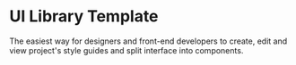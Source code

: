UI Library Template
=================
The easiest way for designers and front-end developers to create, edit and view project's style guides and split interface into components.
